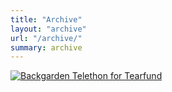 ```yaml
---
title: "Archive"
layout: "archive"
url: "/archive/"
summary: archive
---
```


[![Backgarden Telethon for Tearfund](https://res.cloudinary.com/marcomontalbano/image/upload/v1652207490/video_to_markdown/images/youtube--6xDlg6SZDIg-c05b58ac6eb4c4700831b2b3070cd403.jpg)](https://www.youtube.com/watch?v=6xDlg6SZDIg "Backgarden Telethon for Tearfund")

